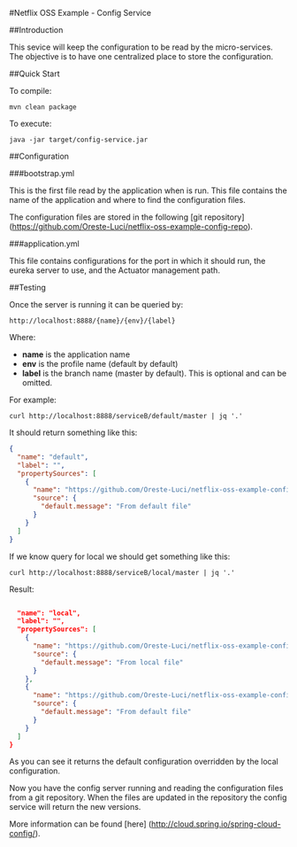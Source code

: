 #Netflix OSS Example - Config Service

##Introduction

This sevice will keep the configuration to be read by the micro-services. The objective is to have one centralized place to store the configuration.

##Quick Start

To compile:

```ShellSession
mvn clean package
```

To execute:

```ShellSession
java -jar target/config-service.jar
```

##Configuration

###bootstrap.yml

This is the first file read by the application when is run. This file contains the name of the application and where to find the configuration files.

The configuration files are stored in the following [git repository] (https://github.com/Oreste-Luci/netflix-oss-example-config-repo).

###application.yml

This file contains configurations for the port in which it should run, the eureka server to use, and the Actuator management path.

##Testing

Once the server is running it can be queried by:

```ShellSession
http://localhost:8888/{name}/{env}/{label}
```

Where:

* **name** is the application name
* **env** is the profile name (default by default)
* **label** is the branch name (master by default). This is optional and can be omitted.

For example:

```ShellSession
curl http://localhost:8888/serviceB/default/master | jq '.'
```

It should return something like this:

```json
{
  "name": "default",
  "label": "",
  "propertySources": [
    {
      "name": "https://github.com/Oreste-Luci/netflix-oss-example-config-repo/serviceB.properties",
      "source": {
        "default.message": "From default file"
      }
    }
  ]
}
```

If we know query for local we should get something like this:

```ShellSession
curl http://localhost:8888/serviceB/local/master | jq '.'
```

Result:

```json

  "name": "local",
  "label": "",
  "propertySources": [
    {
      "name": "https://github.com/Oreste-Luci/netflix-oss-example-config-repo/serviceB-local.properties",
      "source": {
        "default.message": "From local file"
      }
    },
    {
      "name": "https://github.com/Oreste-Luci/netflix-oss-example-config-repo/serviceB.properties",
      "source": {
        "default.message": "From default file"
      }
    }
  ]
}
```

As you can see it returns the default configuration overridden by the local configuration.

Now you have the config server running and reading the configuration files from a git repository. When the files are updated in the repository the config service will return the new versions.

More information can be found [here] (http://cloud.spring.io/spring-cloud-config/).
